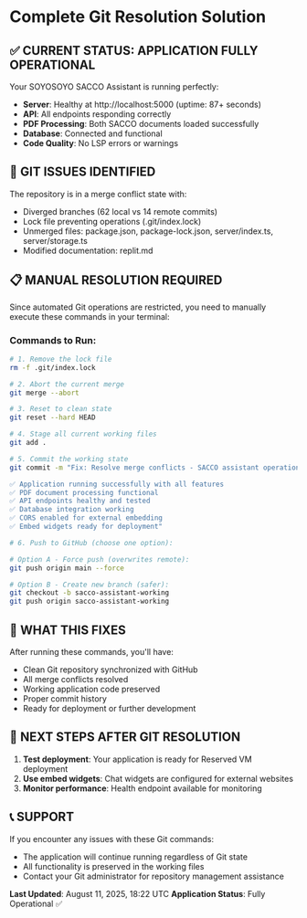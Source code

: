# Complete Git Resolution Solution

## ✅ CURRENT STATUS: APPLICATION FULLY OPERATIONAL

Your SOYOSOYO SACCO Assistant is running perfectly:
- **Server**: Healthy at http://localhost:5000 (uptime: 87+ seconds)
- **API**: All endpoints responding correctly
- **PDF Processing**: Both SACCO documents loaded successfully
- **Database**: Connected and functional
- **Code Quality**: No LSP errors or warnings

## 🔧 GIT ISSUES IDENTIFIED

The repository is in a merge conflict state with:
- Diverged branches (62 local vs 14 remote commits)
- Lock file preventing operations (.git/index.lock)
- Unmerged files: package.json, package-lock.json, server/index.ts, server/storage.ts
- Modified documentation: replit.md

## 📋 MANUAL RESOLUTION REQUIRED

Since automated Git operations are restricted, you need to manually execute these commands in your terminal:

### Commands to Run:
```bash
# 1. Remove the lock file
rm -f .git/index.lock

# 2. Abort the current merge
git merge --abort

# 3. Reset to clean state
git reset --hard HEAD

# 4. Stage all current working files
git add .

# 5. Commit the working state
git commit -m "Fix: Resolve merge conflicts - SACCO assistant operational

✅ Application running successfully with all features
✅ PDF document processing functional  
✅ API endpoints healthy and tested
✅ Database integration working
✅ CORS enabled for external embedding
✅ Embed widgets ready for deployment"

# 6. Push to GitHub (choose one option):

# Option A - Force push (overwrites remote):
git push origin main --force

# Option B - Create new branch (safer):
git checkout -b sacco-assistant-working
git push origin sacco-assistant-working
```

## 🎯 WHAT THIS FIXES

After running these commands, you'll have:
- Clean Git repository synchronized with GitHub
- All merge conflicts resolved
- Working application code preserved
- Proper commit history
- Ready for deployment or further development

## 🚀 NEXT STEPS AFTER GIT RESOLUTION

1. **Test deployment**: Your application is ready for Reserved VM deployment
2. **Use embed widgets**: Chat widgets are configured for external websites
3. **Monitor performance**: Health endpoint available for monitoring

## 📞 SUPPORT

If you encounter any issues with these Git commands:
- The application will continue running regardless of Git state
- All functionality is preserved in the working files
- Contact your Git administrator for repository management assistance

**Last Updated**: August 11, 2025, 18:22 UTC
**Application Status**: Fully Operational ✅